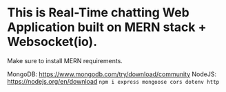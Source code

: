 # This is Real-Time chatting Web Application built on MERN stack + Websocket(io). 

Make sure to install MERN requirements.

MongoDB: https://www.mongodb.com/try/download/community
NodeJS: https://nodejs.org/en/download
```npm i express mongoose cors dotenv http```
